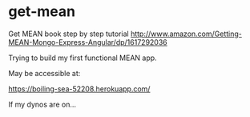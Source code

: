 # get-mean
Get MEAN book step by step tutorial
http://www.amazon.com/Getting-MEAN-Mongo-Express-Angular/dp/1617292036

Trying to build my first functional MEAN app.

May be accessible at:

https://boiling-sea-52208.herokuapp.com/

If my dynos are on...
